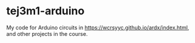 # tej3m1-arduino

My code for Arduino circuits in https://wcrsyyc.github.io/ardx/index.html, and other projects in the course.

 
